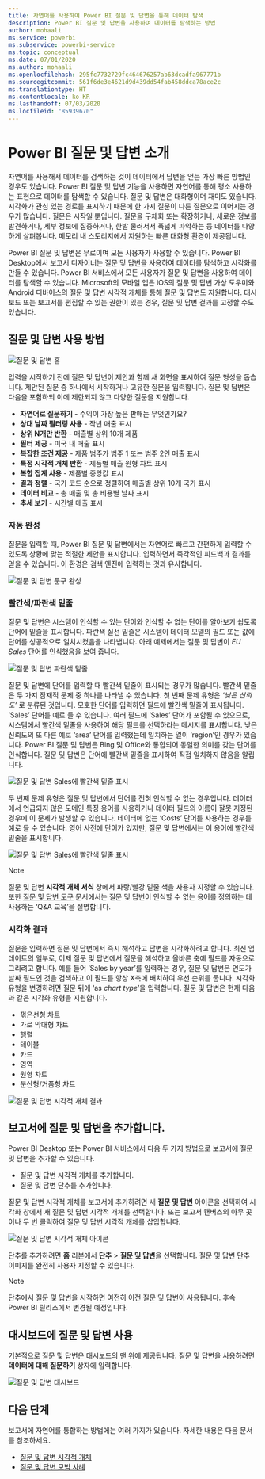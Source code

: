 ```yaml
---
title: 자연어를 사용하여 Power BI 질문 및 답변을 통해 데이터 탐색
description: Power BI 질문 및 답변을 사용하여 데이터를 탐색하는 방법
author: mohaali
ms.service: powerbi
ms.subservice: powerbi-service
ms.topic: conceptual
ms.date: 07/01/2020
ms.author: mohaali
ms.openlocfilehash: 295fc7732729fc464676257ab63dcadfa967771b
ms.sourcegitcommit: 561f6de3e4621d9d439dd54fab458ddca78ace2c
ms.translationtype: HT
ms.contentlocale: ko-KR
ms.lasthandoff: 07/03/2020
ms.locfileid: "85939670"
---
```

# <a name="intro-to-power-bi-qa"></a>Power BI 질문 및 답변 소개

자연어를 사용해서 데이터를 검색하는 것이 데이터에서 답변을 얻는 가장 빠른 방법인 경우도 있습니다. Power BI 질문 및 답변 기능을 사용하면 자연어를 통해 평소 사용하는 표현으로 데이터를 탐색할 수 있습니다. 질문 및 답변은 대화형이며 재미도 있습니다. 시각화가 관심 있는 경로를 표시하기 때문에 한 가지 질문이 다른 질문으로 이어지는 경우가 많습니다. 질문은 시작일 뿐입니다. 질문을 구체화 또는 확장하거나, 새로운 정보를 발견하거나, 세부 정보에 집중하거나, 한발 물러서서 폭넓게 파악하는 등 데이터를 다양하게 살펴봅니다. 메모리 내 스토리지에서 지원하는 빠른 대화형 환경이 제공됩니다. 

Power BI 질문 및 답변은 무료이며 모든 사용자가 사용할 수 있습니다. Power BI Desktop에서 보고서 디자이너는 질문 및 답변을 사용하여 데이터를 탐색하고 시각화를 만들 수 있습니다. Power BI 서비스에서 모든 사용자가 질문 및 답변을 사용하여 데이터를 탐색할 수 있습니다. Microsoft의 모바일 앱은 iOS의 질문 및 답변 가상 도우미와 Android 디바이스의 질문 및 답변 시각적 개체를 통해 질문 및 답변도 지원합니다. 대시보드 또는 보고서를 편집할 수 있는 권한이 있는 경우, 질문 및 답변 결과를 고정할 수도 있습니다.

## <a name="how-to-use-qa"></a>질문 및 답변 사용 방법

![질문 및 답변 홈](media/qna-visual.png)

입력을 시작하기 전에 질문 및 답변이 제안과 함께 새 화면을 표시하여 질문 형성을 돕습니다. 제안된 질문 중 하나에서 시작하거나 고유한 질문을 입력합니다. 질문 및 답변은 다음을 포함하되 이에 제한되지 않고 다양한 질문을 지원합니다.

- **자연어로 질문하기** - 수익이 가장 높은 판매는 무엇인가요?
- **상대 날짜 필터링 사용** - 작년 매출 표시
- **상위 N개만 반환** - 매출별 상위 10개 제품
- **필터 제공** - 미국 내 매출 표시
- **복잡한 조건 제공** - 제품 범주가 범주 1 또는 범주 2인 매출 표시
- **특정 시각적 개체 반환** - 제품별 매출 원형 차트 표시
- **복합 집계 사용** - 제품별 중앙값 표시
- **결과 정렬** - 국가 코드 순으로 정렬하여 매출별 상위 10개 국가 표시
- **데이터 비교** - 총 매출 및 총 비용별 날짜 표시
- **추세 보기** - 시간별 매출 표시

### <a name="autocomplete"></a>자동 완성

질문을 입력할 때, Power BI 질문 및 답변에서는 자연어로 빠르고 간편하게 입력할 수 있도록 상황에 맞는 적절한 제안을 표시합니다. 입력하면서 즉각적인 피드백과 결과를 얻을 수 있습니다. 이 환경은 검색 엔진에 입력하는 것과 유사합니다.

![질문 및 답변 문구 완성](media/qna-suggestion-phrase-completion.png)

### <a name="redblue-underlines"></a>빨간색/파란색 밑줄

질문 및 답변은 시스템이 인식할 수 있는 단어와 인식할 수 없는 단어를 알아보기 쉽도록 단어에 밑줄을 표시합니다. 파란색 실선 밑줄은 시스템이 데이터 모델의 필드 또는 값에 단어를 성공적으로 일치시켰음을 나타냅니다. 아래 예제에서는 질문 및 답변이 *EU Sales* 단어를 인식했음을 보여 줍니다.

![질문 및 답변 파란색 밑줄](media/qna-blue-underline.png)

질문 및 답변에 단어를 입력할 때 빨간색 밑줄이 표시되는 경우가 많습니다. 빨간색 밑줄은 두 가지 잠재적 문제 중 하나를 나타낼 수 있습니다. 첫 번째 문제 유형은 *‘낮은 신뢰도’* 로 분류된 것입니다. 모호한 단어를 입력하면 필드에 빨간색 밑줄이 표시됩니다. ‘Sales’ 단어를 예로 들 수 있습니다. 여러 필드에 ‘Sales’ 단어가 포함될 수 있으므로, 시스템에서 빨간색 밑줄을 사용하여 해당 필드를 선택하라는 메시지를 표시합니다. 낮은 신뢰도의 또 다른 예로 ‘area’ 단어를 입력했는데 일치하는 열이 ‘region’인 경우가 있습니다. Power BI 질문 및 답변은 Bing 및 Office와 통합되어 동일한 의미를 갖는 단어를 인식합니다. 질문 및 답변은 단어에 빨간색 밑줄을 표시하여 직접 일치하지 않음을 알립니다.

![질문 및 답변 Sales에 빨간색 밑줄 표시](media/qna-red-underline-sales.png)

두 번째 문제 유형은 질문 및 답변에서 단어를 전혀 인식할 수 없는 경우입니다. 데이터에서 언급되지 않은 도메인 특정 용어를 사용하거나 데이터 필드의 이름이 잘못 지정된 경우에 이 문제가 발생할 수 있습니다. 데이터에 없는 ‘Costs’ 단어를 사용하는 경우를 예로 들 수 있습니다. 영어 사전에 단어가 있지만, 질문 및 답변에서는 이 용어에 빨간색 밑줄을 표시합니다.

![질문 및 답변 Sales에 빨간색 밑줄 표시](media/qna-red-underline-costs.png)

> [!NOTE]
> 질문 및 답변 **시각적 개체 서식** 창에서 파랑/빨강 밑줄 색을 사용자 지정할 수 있습니다. 또한 [질문 및 답변 도구](q-and-a-tooling-teach-q-and-a.md) 문서에서는 질문 및 답변이 인식할 수 없는 용어를 정의하는 데 사용하는 ‘Q&A 교육’을 설명합니다.

### <a name="visualization-results"></a>시각화 결과

질문을 입력하면 질문 및 답변에서 즉시 해석하고 답변을 시각화하려고 합니다. 최신 업데이트의 일부로, 이제 질문 및 답변에서 질문을 해석하고 올바른 축에 필드를 자동으로 그리려고 합니다. 예를 들어 ‘Sales by year’를 입력하는 경우, 질문 및 답변은 연도가 날짜 필드인 것을 검색하고 이 필드를 항상 X축에 배치하여 우선 순위를 둡니다. 시각화 유형을 변경하려면 질문 뒤에 ‘as *chart type*’을 입력합니다. 질문 및 답변은 현재 다음과 같은 시각화 유형을 지원합니다.

- 꺾은선형 차트
- 가로 막대형 차트
- 행렬
- 테이블
- 카드
- 영역
- 원형 차트
- 분산형/거품형 차트
 
![질문 및 답변 시각적 개체 결과](media/qna-visual-results-date.png)

## <a name="add-qa-to-a-report"></a>보고서에 질문 및 답변을 추가합니다.

Power BI Desktop 또는 Power BI 서비스에서 다음 두 가지 방법으로 보고서에 질문 및 답변을 추가할 수 있습니다.

- 질문 및 답변 시각적 개체를 추가합니다.
- 질문 및 답변 단추를 추가합니다.

질문 및 답변 시각적 개체를 보고서에 추가하려면 새 **질문 및 답변** 아이콘을 선택하여 시각화 창에서 새 질문 및 답변 시각적 개체를 선택합니다. 또는 보고서 캔버스의 아무 곳이나 두 번 클릭하여 질문 및 답변 시각적 개체를 삽입합니다.

![질문 및 답변 시각적 개체 아이콘](media/qna-visual-icon.png)

단추를 추가하려면 **홈** 리본에서 **단추** > **질문 및 답변**을 선택합니다. 질문 및 답변 단추 이미지를 완전히 사용자 지정할 수 있습니다.

> [!NOTE]
> 단추에서 질문 및 답변을 시작하면 여전히 이전 질문 및 답변이 사용됩니다. 후속 Power BI 릴리스에서 변경될 예정입니다.

## <a name="use-qa-for-dashboards"></a>대시보드에 질문 및 답변 사용

기본적으로 질문 및 답변은 대시보드의 맨 위에 제공됩니다. 질문 및 답변을 사용하려면 **데이터에 대해 질문하기** 상자에 입력합니다.

![질문 및 답변 대시보드](media/qna-dashboard.png)

## <a name="next-steps"></a>다음 단계

보고서에 자연어를 통합하는 방법에는 여러 가지가 있습니다. 자세한 내용은 다음 문서를 참조하세요.

* [질문 및 답변 시각적 개체](../visuals/power-bi-visualization-q-and-a.md)
* [질문 및 답변 모범 사례](q-and-a-best-practices.md)
